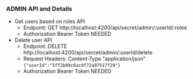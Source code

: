 ### ADMIN API and Details
* Get users based on roles API
  * Endpoint: GET http://localhost:4200/api/secret/admin/:userId/:rolee
  * Authorization Bearer Token NEEDED
* Delete user API
  * Endpoint: DELETE http://localhost:4200/api/secret/admin/:userId/delete
  * Request Headers: Content-Type "application/json"<br /> ```{"userId":"5ff2b89c6ac9f72a97517f29"}```
  * Authorization Bearer Token NEEDED
